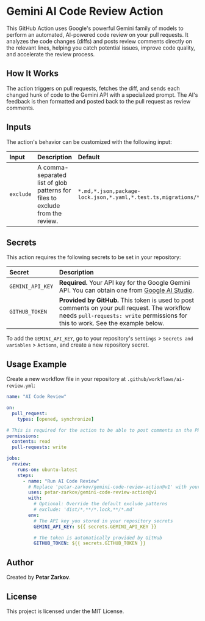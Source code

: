 # Gemini AI Code Review Action

[](https://www.google.com/search?q=https://github.com/marketplace/actions/gemini-ai-code-review-action) [](https://opensource.org/licenses/MIT)

This GitHub Action uses Google's powerful Gemini family of models to perform an automated, AI-powered code review on your pull requests. It analyzes the code changes (diffs) and posts review comments directly on the relevant lines, helping you catch potential issues, improve code quality, and accelerate the review process.

## How It Works

The action triggers on pull requests, fetches the diff, and sends each changed hunk of code to the Gemini API with a specialized prompt. The AI's feedback is then formatted and posted back to the pull request as review comments.

## Inputs

The action's behavior can be customized with the following input:

| Input     | Description                                                                   | Default                                                                                         |
| :-------- | :---------------------------------------------------------------------------- | :---------------------------------------------------------------------------------------------- |
| `exclude` | A comma-separated list of glob patterns for files to exclude from the review. | `*.md,*.json,package-lock.json,*.yaml,*.test.ts,migrations/*,*.spec.ts,*.e2e.ts,test/*,tests/*` |

## Secrets

This action requires the following secrets to be set in your repository:

| Secret           | Description                                                                                                                                                                      |
| :--------------- | :------------------------------------------------------------------------------------------------------------------------------------------------------------------------------- |
| `GEMINI_API_KEY` | **Required.** Your API key for the Google Gemini API. You can obtain one from [Google AI Studio](https://aistudio.google.com/app/apikey).                                        |
| `GITHUB_TOKEN`   | **Provided by GitHub.** This token is used to post comments on your pull request. The workflow needs `pull-requests: write` permissions for this to work. See the example below. |

To add the `GEMINI_API_KEY`, go to your repository's `Settings` \> `Secrets and variables` \> `Actions`, and create a new repository secret.

## Usage Example

Create a new workflow file in your repository at `.github/workflows/ai-review.yml`:

```yaml
name: "AI Code Review"

on:
  pull_request:
    types: [opened, synchronize]

# This is required for the action to be able to post comments on the PR.
permissions:
  contents: read
  pull-requests: write

jobs:
  review:
    runs-on: ubuntu-latest
    steps:
      - name: "Run AI Code Review"
        # Replace 'petar-zarkov/gemini-code-review-action@v1' with your repository and version
        uses: petar-zarkov/gemini-code-review-action@v1
        with:
          # Optional: Override the default exclude patterns
          # exclude: 'dist/*,**/*.lock,**/*.md'
        env:
          # The API key you stored in your repository secrets
          GEMINI_API_KEY: ${{ secrets.GEMINI_API_KEY }}

          # The token is automatically provided by GitHub
          GITHUB_TOKEN: ${{ secrets.GITHUB_TOKEN }}
```

## Author

Created by **Petar Zarkov**.

## License

This project is licensed under the MIT License.

